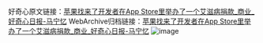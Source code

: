 好奇心原文链接：[苹果找来了开发者在App Store里举办了一个艾滋病捐款_商业_好奇心日报-马宁忆](https://www.qdaily.com/articles/3844.html)
WebArchive归档链接：[苹果找来了开发者在App Store里举办了一个艾滋病捐款_商业_好奇心日报-马宁忆](http://web.archive.org/web/20190623153107/https://www.qdaily.com/articles/3844.html)
![image](http://ww3.sinaimg.cn/large/007d5XDpgy1g3vdfjqnszj30u02q9qpe)